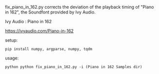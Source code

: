 fix_piano_in_162.py corrects the deviation of the playback timing of "Piano in 162", the Soundfont provided by Ivy Audio.



Ivy Audio : Piano in 162

https://ivyaudio.com/Piano-in-162



setup:

```
pip install numpy, argparse, numpy, tqdm
```



usage:

```
python python fix_piano_in_162.py -i (Piano in 162 Samples dir)
```

